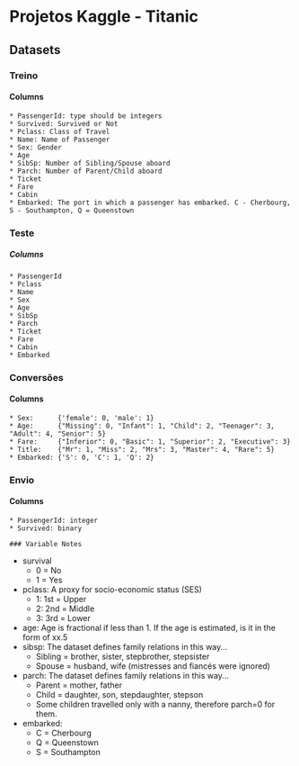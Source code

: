 # Projetos Kaggle - Titanic

## Datasets
### Treino
#### Columns
    * PassengerId: type should be integers
    * Survived: Survived or Not
    * Pclass: Class of Travel
    * Name: Name of Passenger
    * Sex: Gender
    * Age
    * SibSp: Number of Sibling/Spouse aboard
    * Parch: Number of Parent/Child aboard
    * Ticket
    * Fare
    * Cabin
    * Embarked: The port in which a passenger has embarked. C - Cherbourg, S - Southampton, Q = Queenstown
### Teste
##### Columns
    * PassengerId
    * Pclass
    * Name
    * Sex
    * Age
    * SibSp
    * Parch
    * Ticket
    * Fare
    * Cabin
    * Embarked
### Conversões
#### Columns
    * Sex:      {'female': 0, 'male': 1}
    * Age:      {"Missing": 0, "Infant": 1, "Child": 2, "Teenager": 3, "Adult": 4, "Senior": 5}
    * Fare:     {"Inferior": 0, "Basic": 1, "Superior": 2, "Executive": 3}
    * Title:    {"Mr": 1, "Miss": 2, "Mrs": 3, "Master": 4, "Rare": 5}
    * Embarked: {'S': 0, 'C': 1, 'Q': 2}
    
### Envio
#### Columns
    * PassengerId: integer
    * Survived: binary
    
    ### Variable Notes
* survival
    * 0 = No
    * 1 = Yes
* pclass: A proxy for socio-economic status (SES)
    * 1: 1st = Upper
    * 2: 2nd = Middle
    * 3: 3rd = Lower
* age: Age is fractional if less than 1. If the age is estimated, is it in the form of xx.5
* sibsp: The dataset defines family relations in this way...
    * Sibling = brother, sister, stepbrother, stepsister
    * Spouse = husband, wife (mistresses and fiancés were ignored)
* parch: The dataset defines family relations in this way...
    * Parent = mother, father
    * Child = daughter, son, stepdaughter, stepson
    * Some children travelled only with a nanny, therefore parch=0 for them.
* embarked: 
    * C = Cherbourg
    * Q = Queenstown
    * S = Southampton 

